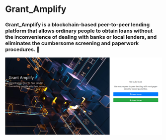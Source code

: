 # Grant_Amplify

### Grant_Amplify is a blockchain-based peer-to-peer lending platform that allows ordinary people to obtain loans without the inconvenience of dealing with banks or local lenders, and eliminates the cumbersome screening and paperwork procedures. :bank:
<p align ="center">
<img src ="images/landing.png">        
</p>
          

        
        
          
